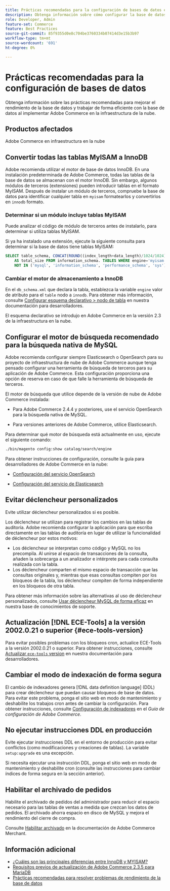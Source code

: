 ```yaml
---
title: Prácticas recomendadas para la configuración de bases de datos en implementaciones de nube
description: Obtenga información sobre cómo configurar la base de datos y la aplicación para mejorar el rendimiento al implementar Adobe Commerce en la infraestructura de nube.
role: Developer, Admin
feature-set: Commerce
feature: Best Practices
source-git-commit: 85f9355d0e8c704be3760334b07414d3e15b3b97
workflow-type: tm+mt
source-wordcount: '691'
ht-degree: 0%

---
```


# Prácticas recomendadas para la configuración de bases de datos

Obtenga información sobre las prácticas recomendadas para mejorar el rendimiento de la base de datos y trabajar de forma eficiente con la base de datos al implementar Adobe Commerce en la infraestructura de la nube.

## Productos afectados

Adobe Commerce en infraestructura en la nube

## Convertir todas las tablas MyISAM a InnoDB

Adobe recomienda utilizar el motor de base de datos InnoDB. En una instalación predeterminada de Adobe Commerce, todas las tablas de la base de datos se almacenan con el motor InnoDB. Sin embargo, algunos módulos de terceros (extensiones) pueden introducir tablas en el formato MyISAM. Después de instalar un módulo de terceros, compruebe la base de datos para identificar cualquier tabla en `myisam` formatearlos y convertirlos en `innodb` formato.

### Determinar si un módulo incluye tablas MyISAM

Puede analizar el código de módulo de terceros antes de instalarlo, para determinar si utiliza tablas MyISAM.

Si ya ha instalado una extensión, ejecute la siguiente consulta para determinar si la base de datos tiene tablas MyISAM:

```sql
SELECT table_schema, CONCAT(ROUND((index_length+data_length)/1024/1024),'MB')
    AS total_size FROM information_schema. TABLES WHERE engine='myisam' AND table_schema
    NOT IN ('mysql', 'information_schema', 'performance_schema', 'sys');
```

### Cambiar el motor de almacenamiento a InnoDB

En el `db_schema.xml` que declara la tabla, establezca la variable `engine` valor de atributo para el `table` nodo a `innodb`. Para obtener más información, consulte [Configurar esquema declarativo > nodo de tabla](https://developer.adobe.com/commerce/php/development/components/declarative-schema/configuration/) en nuestra documentación para desarrolladores.

El esquema declarativo se introdujo en Adobe Commerce en la versión 2.3 de la infraestructura en la nube.

## Configurar el motor de búsqueda recomendado para la búsqueda nativa de MySQL

Adobe recomienda configurar siempre Elasticsearch o OpenSearch para su proyecto de infraestructura de nube de Adobe Commerce aunque tenga pensado configurar una herramienta de búsqueda de terceros para su aplicación de Adobe Commerce. Esta configuración proporciona una opción de reserva en caso de que falle la herramienta de búsqueda de terceros.

El motor de búsqueda que utilice depende de la versión de nube de Adobe Commerce instalada:

- Para Adobe Commerce 2.4.4 y posteriores, use el servicio OpenSearch para la búsqueda nativa de MySQL.

- Para versiones anteriores de Adobe Commerce, utilice Elasticsearch.

Para determinar qué motor de búsqueda está actualmente en uso, ejecute el siguiente comando:

```bash
./bin/magento config:show catalog/search/engine
```

Para obtener instrucciones de configuración, consulte la guía para desarrolladores de Adobe Commerce en la nube:

- [Configuración del servicio OpenSearch](https://devdocs.magento.com/cloud/project/services-opensearch.html)

- [Configuración del servicio de Elasticsearch](https://devdocs.magento.com/cloud/project/services-elastic.html)

## Evitar déclencheur personalizados

Evite utilizar déclencheur personalizados si es posible.

Los déclencheur se utilizan para registrar los cambios en las tablas de auditoría. Adobe recomienda configurar la aplicación para que escriba directamente en las tablas de auditoría en lugar de utilizar la funcionalidad de déclencheur por estos motivos:

- Los déclencheur se interpretan como código y MySQL no los precompila. Al unirse al espacio de transacciones de la consulta, añaden la sobrecarga a un analizador e intérprete para cada consulta realizada con la tabla.
- Los déclencheur comparten el mismo espacio de transacción que las consultas originales y, mientras que esas consultas compiten por los bloqueos de la tabla, los déclencheur compiten de forma independiente en los bloqueos de otra tabla.

Para obtener más información sobre las alternativas al uso de déclencheur personalizados, consulte [Usar déclencheur MySQL de forma eficaz](mysql-triggers-usage.md) en nuestra base de conocimientos de soporte.

## Actualización [!DNL ECE-Tools] a la versión 2002.0.21 o superior {#ece-tools-version}

Para evitar posibles problemas con los bloqueos cron, actualice ECE-Tools a la versión 2002.0.21 o superior. Para obtener instrucciones, consulte [Actualizar `ece-tools` version](https://devdocs.magento.com/cloud/project/ece-tools-update.html) en nuestra documentación para desarrolladores.

## Cambiar el modo de indexación de forma segura

<!--This best practice might belong in the Maintenance phase. Database lock prevention might be consolidated under a single heading-->

El cambio de indexadores genera [!DNL data definition language] (DDL) para crear déclencheur que puedan causar bloqueos de base de datos. Para evitar este problema, ponga el sitio web en modo de mantenimiento y deshabilite los trabajos cron antes de cambiar la configuración.
Para obtener instrucciones, consulte [Configuración de indexadores](https://experienceleague.adobe.com/docs/commerce-operations/configuration-guide/cli/manage-indexers.html#configure-indexers-1) en el *Guía de configuración de Adobe Commerce*.

## No ejecutar instrucciones DDL en producción

Evite ejecutar instrucciones DDL en el entorno de producción para evitar conflictos (como modificaciones y creaciones de tablas). La variable `setup:upgrade` es una excepción.

Si necesita ejecutar una instrucción DDL, ponga el sitio web en modo de mantenimiento y deshabilite cron (consulte las instrucciones para cambiar índices de forma segura en la sección anterior).

## Habilitar el archivado de pedidos

Habilite el archivado de pedidos del administrador para reducir el espacio necesario para las tablas de ventas a medida que crezcan los datos de pedidos. El archivado ahorra espacio en disco de MySQL y mejora el rendimiento del cierre de compra.

Consulte [Habilitar archivado](https://experienceleague.adobe.com/docs/commerce-admin/stores-sales/order-management/orders/order-archive.html) en la documentación de Adobe Commerce Merchant.

## Información adicional

- [¿Cuáles son las principales diferencias entre InnoDB y MYISAM?](http://www.expertphp.in/article/what-are-the-main-differences-between-innodb-and-myisam)
- [Requisitos previos de actualización de Adobe Commerce 2.3.5 para MariaDB](../maintenance/commerce-235-upgrade-prerequisites-mariadb.md)
- [Prácticas recomendadas para resolver problemas de rendimiento de la base de datos](../maintenance/resolve-database-performance-issues.md)
